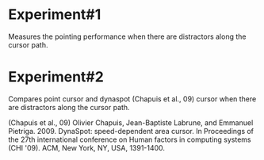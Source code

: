 # Experiment#1 #

Measures the pointing performance when there are distractors along the cursor path.


# Experiment#2 #

Compares point cursor and dynaspot (Chapuis et al., 09) cursor when there are distractors along the cursor path.



(Chapuis et al., 09) Olivier Chapuis, Jean-Baptiste Labrune, and Emmanuel Pietriga. 2009. DynaSpot: speed-dependent area cursor. In Proceedings of the 27th international conference on Human factors in computing systems (CHI '09). ACM, New York, NY, USA, 1391-1400.